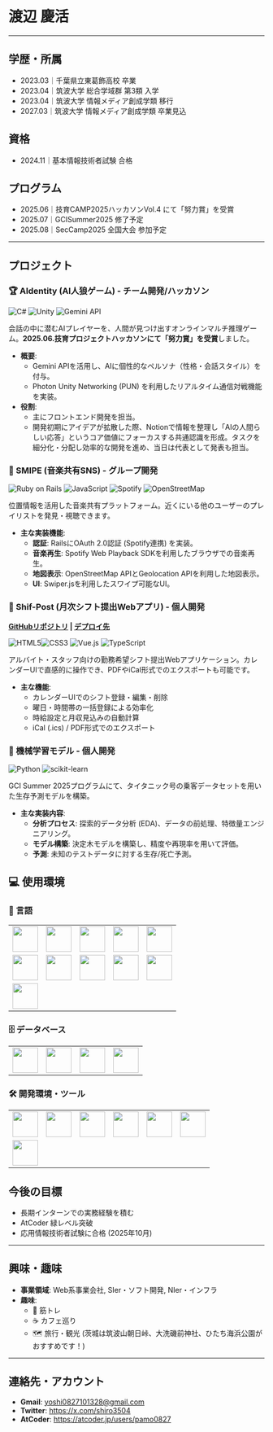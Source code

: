 # 渡辺 慶活

---

## 学歴・所属
- 2023.03｜千葉県立東葛飾高校 卒業
- 2023.04｜筑波大学 総合学域群 第3類 入学
- 2023.04｜筑波大学 情報メディア創成学類 移行
- 2027.03｜筑波大学 情報メディア創成学類 卒業見込

## 資格
- 2024.11｜基本情報技術者試験 合格

## プログラム
- 2025.06｜技育CAMP2025ハッカソンVol.4 にて「努力賞」を受賞
- 2025.07｜GCISummer2025 修了予定
- 2025.08｜SecCamp2025 全国大会 参加予定
---

## プロジェクト

### 🏆 AIdentity (AI人狼ゲーム) - チーム開発/ハッカソン
<img src="https://img.shields.io/badge/C%23-239120?style=for-the-badge&logo=c-sharp&logoColor=white" alt="C#"> <img src="https://img.shields.io/badge/Unity-FFFFFF?style=for-the-badge&logo=unity&logoColor=black" alt="Unity"> <img src="https://img.shields.io/badge/Gemini_API-8E7BFF?style=for-the-badge&logo=google-gemini&logoColor=white" alt="Gemini API">

会話の中に潜むAIプレイヤーを、人間が見つけ出すオンラインマルチ推理ゲーム。**2025.06.技育プロジェクトハッカソンにて「努力賞」を受賞**しました。

* **概要**:
    * Gemini APIを活用し、AIに個性的なペルソナ（性格・会話スタイル）を付与。
    * Photon Unity Networking (PUN) を利用したリアルタイム通信対戦機能を実装。
* **役割**:
    * 主にフロントエンド開発を担当。
    * 開発初期にアイデアが拡散した際、Notionで情報を整理し「AIの人間らしい応答」というコア価値にフォーカスする共通認識を形成。タスクを細分化・分配し効率的な開発を進め、当日は代表として発表も担当。

### 🎵 SMIPE (音楽共有SNS) - グループ開発
<img src="https://img.shields.io/badge/Ruby_on_Rails-CC0000?style=for-the-badge&logo=ruby-on-rails&logoColor=white" alt="Ruby on Rails"> <img src="https://img.shields.io/badge/JavaScript-F7DF1E?style=for-the-badge&logo=javascript&logoColor=black" alt="JavaScript"> <img src="https://img.shields.io/badge/Spotify-1DB954?style=for-the-badge&logo=spotify&logoColor=white" alt="Spotify"> <img src="https://img.shields.io/badge/OpenStreetMap-7EBC6F?style=for-the-badge&logo=openstreetmap&logoColor=white" alt="OpenStreetMap">

位置情報を活用した音楽共有プラットフォーム。近くにいる他のユーザーのプレイリストを発見・視聴できます。

* **主な実装機能**:
    * **認証**: RailsにOAuth 2.0認証 (Spotify連携) を実装。
    * **音楽再生**: Spotify Web Playback SDKを利用したブラウザでの音楽再生。
    * **地図表示**: OpenStreetMap APIとGeolocation APIを利用した地図表示。
    * **UI**: Swiper.jsを利用したスワイプ可能なUI。

### 📅 Shif-Post (月次シフト提出Webアプリ) - 個人開発
**[GitHubリポジトリ](https://github.com/pamo0827/shift-calendar-app) | [デプロイ先](https://vercel.com/yoshi0827101328-9306s-projects/v0-shift-calendar-app)**

<img src="https://img.shields.io/badge/HTML5-E34F26?style=for-the-badge&logo=html5&logoColor=white" alt="HTML5"><img src="https://img.shields.io/badge/CSS3-1572B6?style=for-the-badge&logo=css3&logoColor=white" alt="CSS3"> <img src="https://img.shields.io/badge/Vue.js-4FC08D?style=for-the-badge&logo=vue.js&logoColor=white" alt="Vue.js"> <img src="https://img.shields.io/badge/TypeScript-3178C6?style=for-the-badge&logo=typescript&logoColor=white" alt="TypeScript">

アルバイト・スタッフ向けの勤務希望シフト提出Webアプリケーション。カレンダーUIで直感的に操作でき、PDFやiCal形式でのエクスポートも可能です。

* **主な機能**:
    * カレンダーUIでのシフト登録・編集・削除
    * 曜日・時間帯の一括登録による効率化
    * 時給設定と月収見込みの自動計算
    * iCal (.ics) / PDF形式でのエクスポート

### 🤖 機械学習モデル - 個人開発
<img src="https://img.shields.io/badge/Python-3776AB?style=for-the-badge&logo=python&logoColor=white" alt="Python"> <img src="https://img.shields.io/badge/scikit--learn-F7931E?style=for-the-badge&logo=scikit-learn&logoColor=white" alt="scikit-learn">

GCI Summer 2025プログラムにて、タイタニック号の乗客データセットを用いた生存予測モデルを構築。

* **主な実装内容**:
    * **分析プロセス**: 探索的データ分析 (EDA)、データの前処理、特徴量エンジニアリング。
    * **モデル構築**: 決定木モデルを構築し、精度や再現率を用いて評価。
    * **予測**: 未知のテストデータに対する生存/死亡予測。

## 💻 使用環境

### 📝 言語

|  |  |  |  |  |
|--|--|--|--|--|
| <img src="https://www.python.org/static/community_logos/python-logo.png" width="50"/> | <img src="https://upload.wikimedia.org/wikipedia/commons/7/73/Ruby_logo.svg" width="50"/> | <img src="https://upload.wikimedia.org/wikipedia/commons/6/6a/JavaScript-logo.png" width="50"/> | <img src="https://upload.wikimedia.org/wikipedia/commons/4/4c/Typescript_logo_2020.svg" width="50"/> | <img src="https://golang.org/lib/godoc/images/go-logo-blue.svg" width="50"/> |
| <img src="https://upload.wikimedia.org/wikipedia/commons/6/61/HTML5_logo_and_wordmark.svg" width="50"/> | <img src="https://upload.wikimedia.org/wikipedia/commons/d/d5/CSS3_logo_and_wordmark.svg" width="50"/> | <img src="https://upload.wikimedia.org/wikipedia/commons/1/19/C_Logo.png" width="50"/> | <img src="https://upload.wikimedia.org/wikipedia/commons/1/18/ISO_C%2B%2B_Logo.svg" width="50"/> | <img src="https://upload.wikimedia.org/wikipedia/commons/4/4f/Csharp_Logo.png" width="50"/> |
| <img src="https://upload.wikimedia.org/wikipedia/commons/1/1b/R_logo.svg" width="50"/> |  |  |  |  |

### 🗄️ データベース

|  |  |  |  |
|--|--|--|--|
| <img src="https://upload.wikimedia.org/wikipedia/en/d/dd/MySQL_logo.svg" width="50"/> | <img src="https://upload.wikimedia.org/wikipedia/commons/3/38/SQLite370.svg" width="50"/> | <img src="https://upload.wikimedia.org/wikipedia/commons/2/29/Postgresql_elephant.svg" width="50"/> | <img src="https://upload.wikimedia.org/wikipedia/en/4/45/MongoDB-Logo.svg" width="50"/> |

### 🛠️ 開発環境・ツール

|  |  |  |  |  |  |
|--|--|--|--|--|--|
| <img src="https://upload.wikimedia.org/wikipedia/commons/9/9a/Visual_Studio_Code_1.35_icon.svg" width="50"/> | <img src="https://upload.wikimedia.org/wikipedia/commons/9/91/Octicons-mark-github.svg" width="50"/> | <img src="https://upload.wikimedia.org/wikipedia/commons/8/87/Windows_logo_-_2021.svg" width="50"/> | <img src="https://upload.wikimedia.org/wikipedia/commons/a/ab/Logo-ubuntu_cof-orange-hex.svg" width="50"/> | <img src="https://upload.wikimedia.org/wikipedia/commons/1/19/Unity_Technologies_logo.svg" width="50"/> | <img src="https://upload.wikimedia.org/wikipedia/commons/3/33/Figma-logo.svg" width="50"/> |
| <img src="https://upload.wikimedia.org/wikipedia/commons/0/08/Canva_icon_2021.svg" width="50"/> |  |  |  |  |  |


## 今後の目標

*  長期インターンでの実務経験を積む
*  AtCoder 緑レベル突破　　
*  応用情報技術者試験に合格 (2025年10月)

---

## 興味・趣味

* **事業領域**: Web系事業会社, SIer・ソフト開発, NIer・インフラ
* **趣味**:
    * 🍖 筋トレ
    * ☕ カフェ巡り
    * 🗺 旅行・観光 (茨城は筑波山朝日峠、大洗磯前神社、ひたち海浜公園がおすすめです！)

---

## 連絡先・アカウント

* **Gmail**: yoshi0827101328@gmail.com
* **Twitter**: https://x.com/shiro3504
* **AtCoder**: https://atcoder.jp/users/pamo0827

